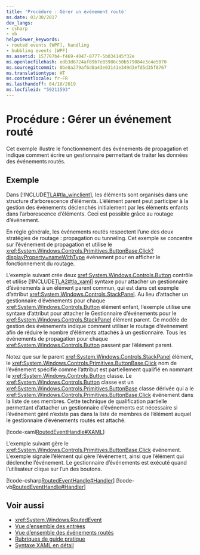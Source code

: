 ```yaml
---
title: 'Procédure : Gérer un événement routé'
ms.date: 03/30/2017
dev_langs:
- csharp
- vb
helpviewer_keywords:
- routed events [WPF], handling
- bubbling events [WPF]
ms.assetid: 157787b4-f469-4047-8777-5b034145f32e
ms.openlocfilehash: edb3d6724af89b7e85986c50b579084e3c4e5070
ms.sourcegitcommit: 0be8a279af6d8a43e03141e349d3efd5d35f8767
ms.translationtype: HT
ms.contentlocale: fr-FR
ms.lasthandoff: 04/18/2019
ms.locfileid: "59211593"
---
```

# <a name="how-to-handle-a-routed-event"></a>Procédure : Gérer un événement routé
Cet exemple illustre le fonctionnement des événements de propagation et indique comment écrire un gestionnaire permettant de traiter les données des événements routés.  
  
## <a name="example"></a>Exemple  
 Dans [!INCLUDE[TLA#tla_winclient](../../../../includes/tlasharptla-winclient-md.md)], les éléments sont organisés dans une structure d’arborescence d’éléments. L’élément parent peut participer à la gestion des événements déclenchés initialement par les éléments enfants dans l’arborescence d’éléments. Ceci est possible grâce au routage d’événement.  
  
 En règle générale, les événements routés respectent l’une des deux stratégies de routage : propagation ou tunneling. Cet exemple se concentre sur l’événement de propagation et utilise le <xref:System.Windows.Controls.Primitives.ButtonBase.Click?displayProperty=nameWithType> événement pour en afficher le fonctionnement du routage.  
  
 L’exemple suivant crée deux <xref:System.Windows.Controls.Button> contrôle et utilise [!INCLUDE[TLA2#tla_xaml](../../../../includes/tla2sharptla-xaml-md.md)] syntaxe pour attacher un gestionnaire d’événements à un élément parent commun, qui est dans cet exemple d’attribut <xref:System.Windows.Controls.StackPanel>. Au lieu d’attacher un gestionnaire d’événements pour chaque <xref:System.Windows.Controls.Button> élément enfant, l’exemple utilise une syntaxe d’attribut pour attacher le Gestionnaire d’événements pour le <xref:System.Windows.Controls.StackPanel> élément parent. Ce modèle de gestion des événements indique comment utiliser le routage d’événement afin de réduire le nombre d’éléments attachés à un gestionnaire. Tous les événements de propagation pour chaque <xref:System.Windows.Controls.Button> passent par l’élément parent.  
  
 Notez que sur le parent <xref:System.Windows.Controls.StackPanel> élément, le <xref:System.Windows.Controls.Primitives.ButtonBase.Click> nom de l’événement spécifié comme l’attribut est partiellement qualifié en nommant le <xref:System.Windows.Controls.Button> classe. Le <xref:System.Windows.Controls.Button> classe est un <xref:System.Windows.Controls.Primitives.ButtonBase> classe dérivée qui a le <xref:System.Windows.Controls.Primitives.ButtonBase.Click> événement dans la liste de ses membres. Cette technique de qualification partielle permettant d’attacher un gestionnaire d’événements est nécessaire si l’événement géré n’existe pas dans la liste de membres de l’élément auquel le gestionnaire d’événements routés est attaché.  
  
 [!code-xaml[RoutedEventHandle#XAML](~/samples/snippets/csharp/VS_Snippets_Wpf/RoutedEventHandle/CSharp/default.xaml#xaml)]  
  
 L’exemple suivant gère le <xref:System.Windows.Controls.Primitives.ButtonBase.Click> événement.  L’exemple signale l’élément qui gère l’événement, ainsi que l’élément qui déclenche l’événement. Le gestionnaire d’événements est exécuté quand l’utilisateur clique sur l’un des boutons.  
  
 [!code-csharp[RoutedEventHandle#Handler](~/samples/snippets/csharp/VS_Snippets_Wpf/RoutedEventHandle/CSharp/default.xaml.cs#handler)]
 [!code-vb[RoutedEventHandle#Handler](~/samples/snippets/visualbasic/VS_Snippets_Wpf/RoutedEventHandle/VisualBasic/MainWindow.xaml.vb#handler)]  
  
## <a name="see-also"></a>Voir aussi

- <xref:System.Windows.RoutedEvent>
- [Vue d’ensemble des entrées](input-overview.md)
- [Vue d’ensemble des événements routés](routed-events-overview.md)
- [Rubriques de guide pratique](events-how-to-topics.md)
- [Syntaxe XAML en détail](xaml-syntax-in-detail.md)
